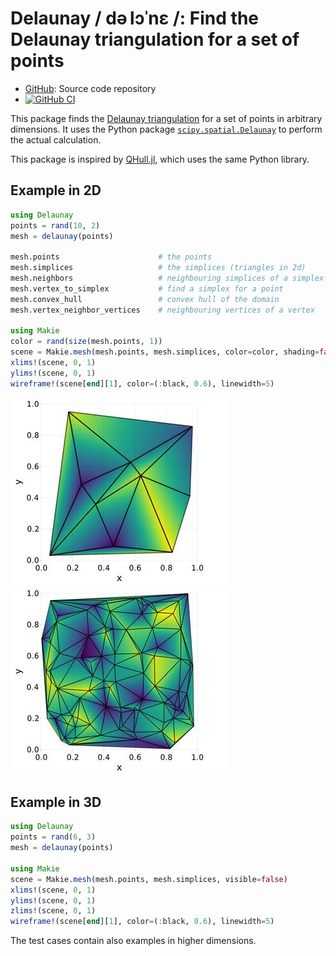 # Delaunay / də lɔˈnɛ /: Find the Delaunay triangulation for a set of points

* [GitHub](https://github.com/eschnett/Delaunay.jl): Source code
  repository
* [![GitHub CI](https://github.com/eschnett/Delaunay.jl/workflows/CI/badge.svg)](https://github.com/eschnett/Delaunay.jl/actions)

This package finds the [Delaunay
triangulation](https://en.wikipedia.org/wiki/Delaunay_triangulation)
for a set of points in arbitrary dimensions. It uses the Python
package
[`scipy.spatial.Delaunay`](https://docs.scipy.org/doc/scipy/reference/generated/scipy.spatial.Delaunay.html)
to perform the actual calculation.

This package is inspired by
[QHull.jl](https://github.com/JuliaPolyhedra/QHull.jl), which uses the
same Python library.

## Example in 2D

```Julia
using Delaunay
points = rand(10, 2)
mesh = delaunay(points)

mesh.points                      # the points
mesh.simplices                   # the simplices (triangles in 2d)
mesh.neighbors                   # neighbouring simplices of a simplex
mesh.vertex_to_simplex           # find a simplex for a point
mesh.convex_hull                 # convex hull of the domain
mesh.vertex_neighbor_vertices    # neighbouring vertices of a vertex

using Makie
color = rand(size(mesh.points, 1))
scene = Makie.mesh(mesh.points, mesh.simplices, color=color, shading=false, scale_plot=false)
xlims!(scene, 0, 1)
ylims!(scene, 0, 1)
wireframe!(scene[end][1], color=(:black, 0.6), linewidth=5)
```

![Delaunay mesh](mesh.jpg "Delaunay mesh")
![Delaunay mesh](mesh2.jpg "Delaunay mesh")

## Example in 3D

```Julia
using Delaunay
points = rand(6, 3)
mesh = delaunay(points)

using Makie
scene = Makie.mesh(mesh.points, mesh.simplices, visible=false)
xlims!(scene, 0, 1)
ylims!(scene, 0, 1)
zlims!(scene, 0, 1)
wireframe!(scene[end][1], color=(:black, 0.6), linewidth=5)
```

The test cases contain also examples in higher dimensions.
